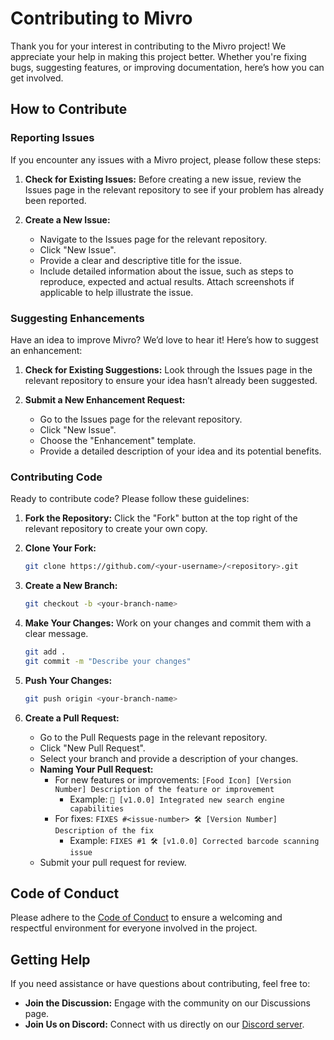 # Contributing to Mivro

Thank you for your interest in contributing to the Mivro project! We appreciate your help in making this project better. Whether you're fixing bugs, suggesting features, or improving documentation, here’s how you can get involved.

## How to Contribute

### Reporting Issues

If you encounter any issues with a Mivro project, please follow these steps:

1. **Check for Existing Issues:** Before creating a new issue, review the Issues page in the relevant repository to see if your problem has already been reported.

2. **Create a New Issue:**
   - Navigate to the Issues page for the relevant repository.
   - Click "New Issue".
   - Provide a clear and descriptive title for the issue.
   - Include detailed information about the issue, such as steps to reproduce, expected and actual results. Attach screenshots if applicable to help illustrate the issue.

### Suggesting Enhancements

Have an idea to improve Mivro? We’d love to hear it! Here’s how to suggest an enhancement:

1. **Check for Existing Suggestions:** Look through the Issues page in the relevant repository to ensure your idea hasn’t already been suggested.

2. **Submit a New Enhancement Request:**
   - Go to the Issues page for the relevant repository.
   - Click "New Issue".
   - Choose the "Enhancement" template.
   - Provide a detailed description of your idea and its potential benefits.

### Contributing Code

Ready to contribute code? Please follow these guidelines:

1. **Fork the Repository:** Click the "Fork" button at the top right of the relevant repository to create your own copy.

2. **Clone Your Fork:**
   ```bash
   git clone https://github.com/<your-username>/<repository>.git
   ```

3. **Create a New Branch:**
   ```bash
   git checkout -b <your-branch-name>
   ```

4. **Make Your Changes:** Work on your changes and commit them with a clear message.
   ```bash
   git add .
   git commit -m "Describe your changes"
   ```

5. **Push Your Changes:**
   ```bash
   git push origin <your-branch-name>
   ```

6. **Create a Pull Request:**
   - Go to the Pull Requests page in the relevant repository.
   - Click "New Pull Request".
   - Select your branch and provide a description of your changes.
   - **Naming Your Pull Request:**
     - For new features or improvements: `[Food Icon] [Version Number] Description of the feature or improvement`
       - Example: `🥕 [v1.0.0] Integrated new search engine capabilities`
     - For fixes: `FIXES #<issue-number> 🛠️ [Version Number] Description of the fix`
       - Example: `FIXES #1 🛠️ [v1.0.0] Corrected barcode scanning issue`
   - Submit your pull request for review.

## Code of Conduct

Please adhere to the [Code of Conduct](https://www.contributor-covenant.org/version/2/1/code_of_conduct) to ensure a welcoming and respectful environment for everyone involved in the project.

## Getting Help

If you need assistance or have questions about contributing, feel free to:

- **Join the Discussion:** Engage with the community on our Discussions page.
- **Join Us on Discord:** Connect with us directly on our [Discord server](https://discord.gg/4CA58C7rkN).
